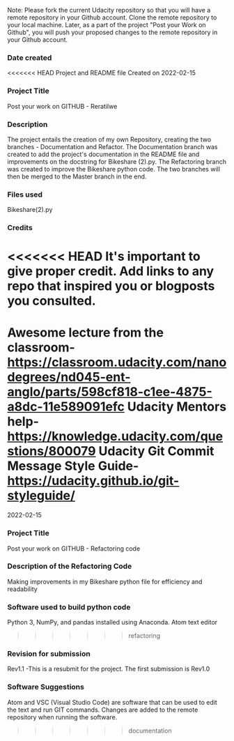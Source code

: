Note: Please fork the current Udacity repository so that you will have a remote repository in your Github account. Clone the remote repository to your local machine. Later, as a part of the project "Post your Work on Github", you will push your proposed changes to the remote repository in your Github account.

### Date created
<<<<<<< HEAD
Project and README file Created on 2022-02-15

### Project Title
Post your work on GITHUB - Reratilwe

### Description
The project entails the creation of my own Repository, creating the two branches - Documentation and Refactor. The Documentation branch was created to add the project's documentation in the README file and improvements on the docstring for Bikeshare (2).py. The Refactoring branch was created to improve the Bikeshare python code. The two branches will then be merged to the Master branch in the end.

### Files used
Bikeshare(2).py

### Credits
<<<<<<< HEAD
It's important to give proper credit. Add links to any repo that inspired you or blogposts you consulted.
=======
Awesome lecture from the classroom- https://classroom.udacity.com/nanodegrees/nd045-ent-anglo/parts/598cf818-c1ee-4875-a8dc-11e589091efc Udacity Mentors help- https://knowledge.udacity.com/questions/800079 Udacity Git Commit Message Style Guide- https://udacity.github.io/git-styleguide/
=======
 2022-02-15

### Project Title
Post your work on GITHUB - Refactoring code

### Description of the Refactoring Code
 Making improvements in my Bikeshare python file for efficiency and readability 

### Software used to build python code 
Python 3, NumPy, and pandas installed using Anaconda.
Atom text editor
>>>>>>> refactoring

### Revision for submission
Rev1.1 -This is a resubmit for the project. The first submission is Rev1.0

### Software Suggestions 
Atom and VSC (Visual Studio Code) are software that can be used to edit the text and run GIT commands.  Changes are added to the remote repository when running the software.

>>>>>>> documentation
